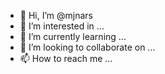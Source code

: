 - 👋 Hi, I’m @mjnars
- 👀 I’m interested in ...
- 🌱 I’m currently learning ...
- 💞️ I’m looking to collaborate on ...
- 📫 How to reach me ...

<!---
mjnars/mjnars is a ✨ special ✨ repository because its `README.md` (this file) appears on your GitHub profile.
You can click the Preview link to take a look at your changes.
--->
